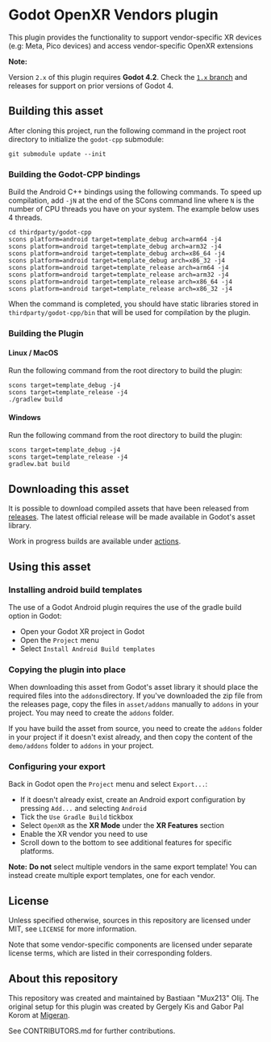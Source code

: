 # Godot OpenXR Vendors plugin

This plugin provides the functionality to support vendor-specific XR 
devices (e.g: Meta, Pico devices) and access vendor-specific OpenXR extensions

**Note:** 

Version `2.x` of this plugin requires **Godot 4.2**.
Check the [`1.x` branch](https://github.com/GodotVR/godot_openxr_vendors/tree/1.x) and releases 
for support on prior versions of Godot 4.

## Building this asset

After cloning this project, run the following command in the project root directory to initialize 
the `godot-cpp` submodule:
```
git submodule update --init
```

### Building the Godot-CPP bindings
Build the Android C++ bindings using the following commands. To speed up compilation, add `-jN` at
the end of the SCons command line where `N` is the number of CPU threads you have on your system.
The example below uses 4 threads.
```
cd thirdparty/godot-cpp
scons platform=android target=template_debug arch=arm64 -j4
scons platform=android target=template_debug arch=arm32 -j4
scons platform=android target=template_debug arch=x86_64 -j4
scons platform=android target=template_debug arch=x86_32 -j4
scons platform=android target=template_release arch=arm64 -j4
scons platform=android target=template_release arch=arm32 -j4
scons platform=android target=template_release arch=x86_64 -j4
scons platform=android target=template_release arch=x86_32 -j4
```

When the command is completed, you should have static libraries stored in `thirdparty/godot-cpp/bin` 
that will be used for compilation by the plugin.

### Building the Plugin

#### Linux / MacOS
Run the following command from the root directory to build the plugin:
```
scons target=template_debug -j4
scons target=template_release -j4
./gradlew build
```

#### Windows
Run the following command from the root directory to build the plugin:
```
scons target=template_debug -j4
scons target=template_release -j4
gradlew.bat build
```

## Downloading this asset

It is possible to download compiled assets that have been released from [releases](https://github.com/GodotVR/godot_openxr_vendors/releases).
The latest official release will be made available in Godot's asset library.

Work in progress builds are available under [actions](https://github.com/GodotVR/godot_openxr_vendors/actions).

## Using this asset

### Installing android build templates

The use of a Godot Android plugin requires the use of the gradle build option in Godot:
- Open your Godot XR project in Godot
- Open the `Project` menu
- Select `Install Android Build templates`

### Copying the plugin into place

When downloading this asset from Godot's asset library it should place the required files into 
the `addons`directory.
If you've downloaded the zip file from the releases page, copy the files in `asset/addons` 
manually to `addons` in your project. You may need to create the `addons` folder.

If you have build the asset from source, you need to create the `addons` folder in your project 
if it doesn't exist already, and then copy the content of the `demo/addons` folder to `addons` 
in your project.

### Configuring your export

Back in Godot open the `Project` menu and select `Export...`:
- If it doesn't already exist, create an Android export configuration by pressing `Add...` and 
selecting `Android`
- Tick the `Use Gradle Build` tickbox
- Select `OpenXR` as the **XR Mode** under the **XR Features** section
- Enable the XR vendor you need to use
- Scroll down to the bottom to see additional features for specific platforms.

**Note:**
**Do not** select multiple vendors in the same export template!
You can instead create multiple export templates, one for each vendor.

## License

Unless specified otherwise, sources in this repository are licensed under MIT, see `LICENSE` for more information.

Note that some vendor-specific components are licensed under separate license terms, which are listed in their corresponding folders.

## About this repository

This repository was created and maintained by Bastiaan "Mux213" Olij. The original setup for this plugin was created by Gergely Kis and Gabor Pal Korom at [Migeran](https://migeran.com).

See CONTRIBUTORS.md for further contributions.
